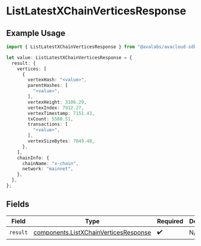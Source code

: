 # ListLatestXChainVerticesResponse

## Example Usage

```typescript
import { ListLatestXChainVerticesResponse } from "@avalabs/avacloud-sdk/models/operations";

let value: ListLatestXChainVerticesResponse = {
  result: {
    vertices: [
      {
        vertexHash: "<value>",
        parentHashes: [
          "<value>",
        ],
        vertexHeight: 3106.29,
        vertexIndex: 7912.27,
        vertexTimestamp: 7151.43,
        txCount: 5580.51,
        transactions: [
          "<value>",
        ],
        vertexSizeBytes: 7049.48,
      },
    ],
    chainInfo: {
      chainName: "x-chain",
      network: "mainnet",
    },
  },
};
```

## Fields

| Field                                                                                          | Type                                                                                           | Required                                                                                       | Description                                                                                    |
| ---------------------------------------------------------------------------------------------- | ---------------------------------------------------------------------------------------------- | ---------------------------------------------------------------------------------------------- | ---------------------------------------------------------------------------------------------- |
| `result`                                                                                       | [components.ListXChainVerticesResponse](../../models/components/listxchainverticesresponse.md) | :heavy_check_mark:                                                                             | N/A                                                                                            |